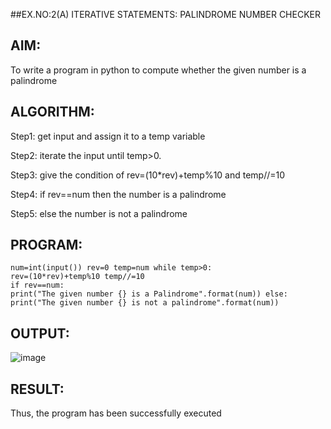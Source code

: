 
##EX.NO:2(A)	ITERATIVE STATEMENTS: PALINDROME NUMBER CHECKER


## AIM:
To write a program in python to compute whether the given number is a palindrome
## ALGORITHM:
Step1: get input and assign it to a temp variable

Step2: iterate the input until temp>0.

Step3: give the condition of rev=(10*rev)+temp%10 and temp//=10 

Step4: if rev==num then the number is a palindrome

Step5: else the number is not a palindrome
## PROGRAM:
```
num=int(input()) rev=0 temp=num while temp>0:
rev=(10*rev)+temp%10 temp//=10
if rev==num:
print("The given number {} is a Palindrome".format(num)) else:
print("The given number {} is not a palindrome".format(num))
```
## OUTPUT:

![image](https://github.com/user-attachments/assets/3b35bc88-b262-4c50-a818-f2c362602680)




## RESULT:
Thus, the program has been successfully executed

